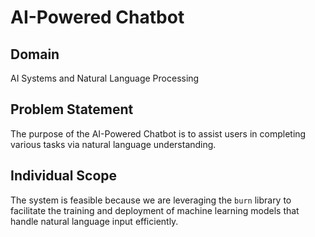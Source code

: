 # AI-Powered Chatbot

## Domain
AI Systems and Natural Language Processing

## Problem Statement
The purpose of the AI-Powered Chatbot is to assist users in completing various tasks via natural language understanding.

## Individual Scope
The system is feasible because we are leveraging the `burn` library to facilitate the training and deployment of machine learning models that handle natural language input efficiently.
